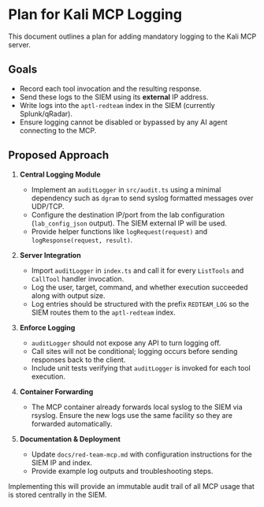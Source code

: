 # Plan for Kali MCP Logging

This document outlines a plan for adding mandatory logging to the Kali MCP server.

## Goals

- Record each tool invocation and the resulting response.
- Send these logs to the SIEM using its **external** IP address.
- Write logs into the `aptl-redteam` index in the SIEM (currently Splunk/qRadar).
- Ensure logging cannot be disabled or bypassed by any AI agent connecting to the MCP.

## Proposed Approach

1. **Central Logging Module**
   - Implement an `auditLogger` in `src/audit.ts` using a minimal dependency such as `dgram` to send syslog formatted messages over UDP/TCP.
   - Configure the destination IP/port from the lab configuration (`lab_config_json` output). The SIEM external IP will be used.
   - Provide helper functions like `logRequest(request)` and `logResponse(request, result)`.

2. **Server Integration**
   - Import `auditLogger` in `index.ts` and call it for every `ListTools` and `CallTool` handler invocation.
   - Log the user, target, command, and whether execution succeeded along with output size.
   - Log entries should be structured with the prefix `REDTEAM_LOG` so the SIEM routes them to the `aptl-redteam` index.

3. **Enforce Logging**
   - `auditLogger` should not expose any API to turn logging off.
   - Call sites will not be conditional; logging occurs before sending responses back to the client.
   - Include unit tests verifying that `auditLogger` is invoked for each tool execution.

4. **Container Forwarding**
   - The MCP container already forwards local syslog to the SIEM via rsyslog. Ensure the new logs use the same facility so they are forwarded automatically.

5. **Documentation & Deployment**
   - Update `docs/red-team-mcp.md` with configuration instructions for the SIEM IP and index.
   - Provide example log outputs and troubleshooting steps.

Implementing this will provide an immutable audit trail of all MCP usage that is stored centrally in the SIEM.
